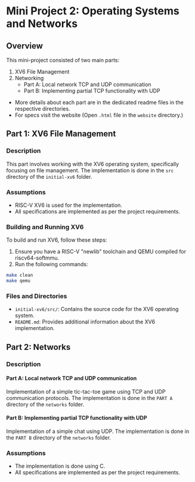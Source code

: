# Mini Project 2: Operating Systems and Networks

## Overview

This mini-project consisted of two main parts:

1. XV6 File Management
2. Networking
    - Part A: Local network TCP and UDP communication
    - Part B: Implementing partial TCP functionality with UDP

- More details about each part are in the dedicated readme files in the respective directories.
- For specs visit the website (Open `.html` file in the `website` directory.)

## Part 1: XV6 File Management

### Description

This part involves working with the XV6 operating system, specifically focusing on file management. The implementation is done in the `src` directory of the `initial-xv6` folder.

### Assumptions

- RISC-V XV6 is used for the implementation.
- All specifications are implemented as per the project requirements.

### Building and Running XV6

To build and run XV6, follow these steps:

1. Ensure you have a RISC-V "newlib" toolchain and QEMU compiled for riscv64-softmmu.
2. Run the following commands:

```sh
make clean
make qemu
```

### Files and Directories

- `initial-xv6/src/`: Contains the source code for the XV6 operating system.
- `README.md`: Provides additional information about the XV6 implementation.

## Part 2: Networks

### Description

#### Part A: Local network TCP and UDP communication

Implementation of a simple tic-tac-toe game using TCP and UDP communication protocols. The implementation is done in the `PART A` directory of the `networks` folder.

#### Part B: Implementing partial TCP functionality with UDP

Implementation of a simple chat using UDP. The implementation is done in the `PART B` directory of the `networks` folder.

### Assumptions

- The implementation is done using C.
- All specifications are implemented as per the project requirements.
